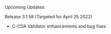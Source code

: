 
Upcoming Updates:

Release 3.1.58 (Targeted for April 25 2022)
* C-CDA Validator enhancements and bug fixes

